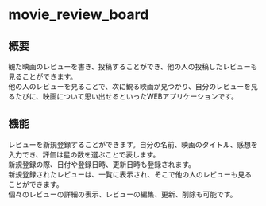 # movie_review_board

## 概要<br>
観た映画のレビューを書き、投稿することができ、他の人の投稿したレビューも見ることができます。<br>
他の人のレビューを見ることで、次に観る映画が見つかり、自分のレビューを見るたびに、映画について思い出せるといったWEBアプリケーションです。<br>
 
## 機能<br>
レビューを新規登録することができます。自分の名前、映画のタイトル、感想を入力でき、評価は星の数を選ぶことで表します。<br>
新規登録の際、日付や登録日時、更新日時も登録されます。<br>
新規登録されたレビューは、一覧に表示され、そこで他の人のレビューも見ることができます。<br>
個々のレビューの詳細の表示、レビューの編集、更新、削除も可能です。
